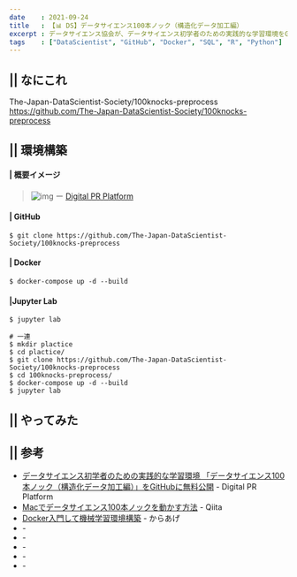 ```yaml
---
date    : 2021-09-24
title   : 【📊 DS】データサイエンス100本ノック（構造化データ加工編）
excerpt : データサイエンス協会が、データサイエンス初学者のための実践的な学習環境をGitHubに無料公開！
tags    : ["DataScientist", "GitHub", "Docker", "SQL", "R", "Python"]
---
```


## || なにこれ
The-Japan-DataScientist-Society/100knocks-preprocess
https://github.com/The-Japan-DataScientist-Society/100knocks-preprocess

## || 環境構築
#### | 概要イメージ
> ![img](https://user.pr-automation.jp/simg/1731/39499/700_277_202006151645535ee727319bac0.JPG)
> ー [Digital PR Platform](https://digitalpr.jp/r/39499)

#### | GitHub
```SHELL
$ git clone https://github.com/The-Japan-DataScientist-Society/100knocks-preprocess
```

#### | Docker
```SHELL
$ docker-compose up -d --build
```

#### |Jupyter Lab
```SHELL
$ jupyter lab
```


```SHELL
# 一連
$ mkdir plactice
$ cd plactice/
$ git clone https://github.com/The-Japan-DataScientist-Society/100knocks-preprocess
$ cd 100knocks-preprocess/
$ docker-compose up -d --build
$ jupyter lab
```

## || やってみた


## || 参考
* [データサイエンス初学者のための実践的な学習環境 「データサイエンス100本ノック（構造化データ加工編）」をGitHubに無料公開](https://digitalpr.jp/r/39499) - Digital PR Platform
* [Macでデータサイエンス100本ノックを動かす方法](https://qiita.com/karaage0703/items/1b18b1f4ab65d35afb5f) - Qiita
* [Docker入門して機械学習環境構築](https://karaage.hatenadiary.jp/entry/2019/05/17/073000) - からあげ
* []() -
* []() -
* []() -
* []() -
* []() -

